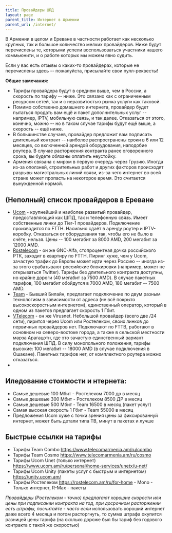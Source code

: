```yaml
---
title: Провайдеры ШПД
layout: page
parent_title: Интернет в Армении
parent_url: /internet/
---
```


В Армении в целом и Ереване в частности работает как несколько крупных, так и большое количество мелких провайдеров. Ниже будут перечислены те, которыми успели воспользоваться участники нашего коммьюнити, и о работе которых мы можем явно судить.

Если у вас есть отзывы о каких-то провайдерах, которые не перечислены здесь -- пожалуйста, присылайте свои пулл-реквесты!

**Общие замечания:**

* Тарифы провайдера будут в среднем выше, чем в России, а скорость по тарифу -- ниже. Это связано как с ограниченным ресурсом сетей, так и с неразвитостью рынка услуги как таковой.
* Помимо собственно домашнего интернета, провайдер будет пытаться продать вам ещё и пакет дополнительных услуг -- например, IPTV, мобильную связь, и так далее. Отказаться от этого, конечно, можно -- но в таком случае тарифы будут ещё выше, а скорость -- ещё ниже.
* В большинстве случаев, провайдер предложит вам подписать длительный контракт -- наиболее распространены сроки в 6 или 12 месяцев, со включенной арендой оборудования, наподобие роутера. В случае расторжения контракта ранее оговоренного срока, вы будете обязаны оплатить неустойку.
* Армения связана с миром в первую очередь через Грузию. Иногда из-за оползней, строительных работ и других факторов происходят разрывы магистральных линий связи, из-за чего интернет во всей стране может пропасть на некоторое время. Это считается вынужденной нормой.

## (Неполный) список провайдеров в Ереване

* [Ucom](https://www.ucom.am/ru/personal) - крупнейший и наиболее развитый провайдер, предоставляющий как ШПД, так и телефонную связь. Имеет собственные линки до Tier-1 провайдеров. Подключение производится по FTTH. Насильно сдаёт в аренду роутер и IPTV-коробку. Отказаться от оборудования так, чтобы его не было в счёте, нельзя. Цены -- 100 мегабит за 8000 AMD, 200 мегабит за 12000 AMD.
* [Rostelecom](https://rostelecom.am/ru) - он же GNC-Alfa, стопроцентная дочка российского РТК, заходит в квартиру по FTTH. Пиринг хуже, чем у Ucom, зачастую трафик до Европы может идти через Россию -- иногда из-за этого срабатывают российские блокировки (например, может не открываться Twitter). Тарифы без длительного контракта доступны, но крайне дороги (40 мегабит за 7500 AMD). В случае пакетных тарифов, 100 мегабит обойдутся в 7000 AMD, 180 мегабит -- 7500 AMD.
* [Team](https://www.telecomarmenia.am/) - Бывший Билайн, предлагает подключение по двум разным технологиям в зависимости от адреса (не всё покрыто высокоскоростным интернетом), единственный оператор, который в одном из пакетов предлагает скорость 1 Гбит.
* [VTelecom](https://virusnet.am) - он же Virusnet. Небольшой провайдер (всего две /24 сети), пирится через Ucom или Ростелеком, своих линков до первичных провайдеров нет. Подключают по FTTB, работают в основном на северо-востоке города, а также в сельской местности марза Арагацотн, где это зачастую единственный вариант подключения ШПД. В силу монопольного положения, тарифы высокие: 100 мегабит -- 18000 AMD (в случае подключения в Ошакане). Пакетных тарифов нет, от комплектного роутера можно отказаться.
* 

## Иледование стоимости и нтернета:
* Самые дешевые 100 Мбит - Ростелеком 7000 др в месяц
* Самые дешевые 300 Мбит - Ростелеком 8500 ДР в месяц
* Самые дешевые 500 Мбит - Team 16500 в месяц (пакет услуг)
* Самая высокая скорость 1 Гбит - Team 55000 в месяц
* Предложения Ucom хуже с точки зрения цены за фиксированнуй интернет, может быть детали типа ТВ, минут в пакетах и лучше


## Быстрые ссылки на тарифы
* Тарифы Team Combo https://www.telecomarmenia.am/ru/combo
* Тарифы Team Cosmo https://www.telecomarmenia.am/ru/cosmo
* Тарифы Ucom Unet (только интернет) https://www.ucom.am/ru/personal/home-services/unetx/u-net/
* Тарифы Ucom Unity (пакеты услуг с быстрым и интернетом) https://unity.ucom.am/
* Тарифы Ростелеком https://rostelecom.am/ru/for-home - Mono - Только интернет, R-Max - пакеты

*Провайдеры (Ростелеком - точно) предлагают хорошие скорости или цены при подписании контракта на год, при досрочном расторжении есть штрафы, посчитайте - часто если*  использовать хороший интернет даже всего 4 месяца и потом расторгнуть, то сумма штрафа окупится разницей цены тарифа (на сколько дороже был бы тариф без годового контракта с такой же скоростью)
